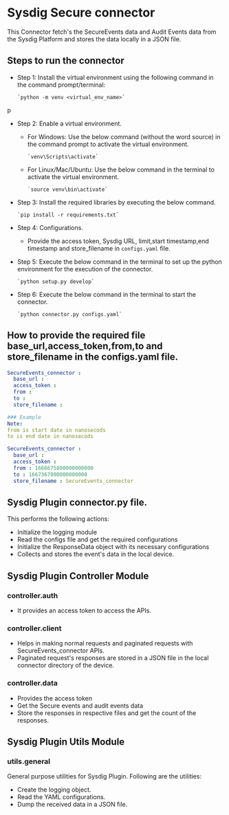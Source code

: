 # Sysdig Secure connector

This Connector fetch's the SecureEvents data and Audit Events data from the Sysdig Platform and stores the data locally in a JSON file.

## Steps to run the connector

- Step 1: Install the virtual environment using the following command in the command prompt/terminal:

      `python -m venv <virtual_env_name>`
p
- Step 2: Enable a virtual environment.
  - For Windows:  Use the below command (without the word source) in the command prompt to activate the virtual environment.

        `venv\Scripts\activate`

  - For Linux/Mac/Ubuntu:  Use the below command in the terminal to activate the virtual environment.

        `source venv\bin\activate`

- Step 3: Install the required libraries by executing the below command.

      `pip install -r requirements.txt`

- Step 4: Configurations.
  - Provide the access token, Sysdig URL, limit,start timestamp,end timestamp and store_filename in `configs.yaml` file.

- Step 5: Execute the below command in the terminal to set up the python environment for the execution of the connector.

      `python setup.py develop`

- Step 6: Execute the below command in the terminal to start the connector.

      `python connector.py configs.yaml`


 ## How to provide the required file base_url,access_token,from,to and store_filename in the configs.yaml file.
```yaml
SecureEvents_connector :
  base_url :
  access_token :
  from :
  to :
  store_filename :

### Example
Note:
from is start date in nanosecods
to is end date in nanosecods

SecureEvents_connector :
  base_url :
  access_token :
  from : 1666675800000000000
  to : 1667367000000000000
  store_filename : SecureEvents_connector

```

## Sysdig Plugin connector.py file.
This performs the following actions:
- Initialize the logging module
- Read the configs file and get the required configurations
- Initialize the ResponseData object with its necessary configurations
- Collects and stores the event's data in the local device.

## Sysdig Plugin Controller Module

### controller.auth
- It provides an access token to access the APIs.

### controller.client
- Helps in making normal requests and paginated requests with SecureEvents_connector APIs.
- Paginated request's responses are stored in a JSON file in the local connector directory of the device.

### controller.data
- Provides the access token
- Get the Secure events and audit events data
- Store the responses in respective files and get the count of the responses.

## Sysdig Plugin Utils Module

### utils.general
General purpose utilities for Sysdig Plugin.
Following are the utilities:

- Create the logging object.
- Read the YAML configurations.
- Dump the received data in a JSON file.
